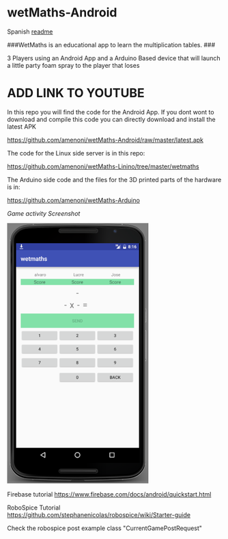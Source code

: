 # wetMaths-Android

Spanish [readme](https://github.com/amenoni/wetMaths-Android/blob/master/README_ES.md) 

###WetMaths is an educational app to learn the multiplication tables. ###

3 Players using an Android App and a Arduino Based device that will launch a little party foam spray to the player that loses

# ADD LINK TO YOUTUBE

In this repo you will find the code for the Android App.
If you dont wont to download and compile this code you can directly download and install the latest APK

https://github.com/amenoni/wetMaths-Android/raw/master/latest.apk

The code for the Linux side server is in this repo:

https://github.com/amenoni/wetMaths-Linino/tree/master/wetmaths

The Arduino side code and the files for the 3D printed parts of the hardware is in:

https://github.com/amenoni/wetMaths-Arduino

*Game activity Screenshot*

![alt tag](https://github.com/amenoni/wetMaths-Android/blob/master/screenshot_en.png)


Firebase tutorial
https://www.firebase.com/docs/android/quickstart.html

RoboSpice Tutorial
https://github.com/stephanenicolas/robospice/wiki/Starter-guide

Check the robospice post example class "CurrentGamePostRequest"
